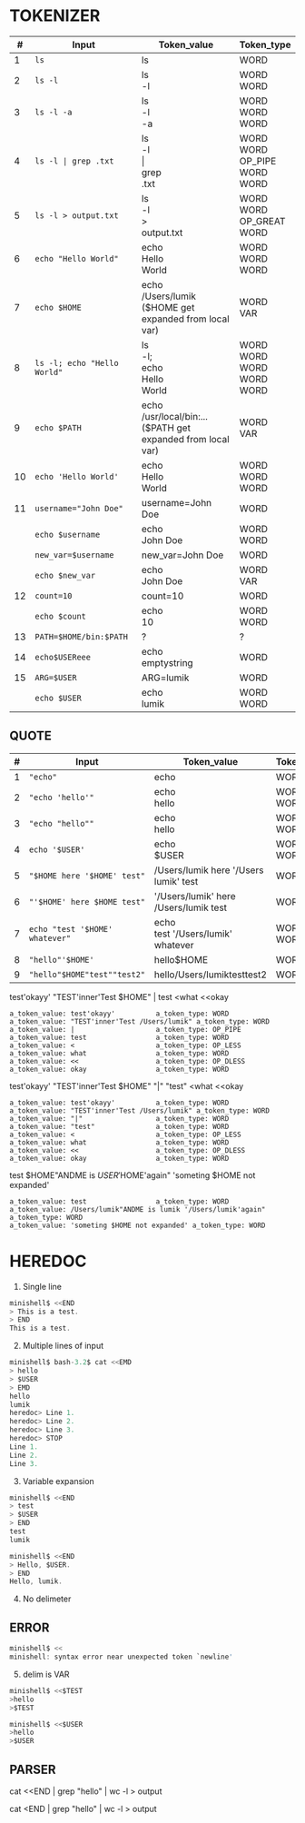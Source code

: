 # TOKENIZER

| # | Input | Token_value | Token_type |
| --- | --- | --- | --- |
| 1 | `ls` | ls | WORD |
| 2 | `ls -l` | ls<br>-l | WORD<br>WORD |
| 3 | `ls -l -a` | ls<br>-l<br>-a | WORD<br>WORD<br>WORD |
| 4 | `ls -l \| grep .txt` | ls<br>-l<br>\|<br>grep<br>.txt | WORD<br>WORD<br>OP_PIPE<br>WORD<br>WORD |
| 5 | `ls -l > output.txt` | ls<br>-l<br>\><br>output.txt | WORD<br>WORD<br>OP_GREAT<br>WORD |
| 6 | `echo "Hello World"` | echo<br>Hello<br>World | WORD<br>WORD<br>WORD |
| 7 | `echo $HOME` | echo<br>/Users/lumik<br>($HOME get expanded from local var) | WORD<br>VAR |
| 8 | `ls -l; echo "Hello World"` | ls<br>-l;<br>echo<br>Hello<br>World | WORD<br>WORD<br>WORD<br>WORD<br>WORD |
| 9 | `echo $PATH` | echo<br>/usr/local/bin:...<br>($PATH get expanded from local var) | WORD<br>VAR|
| 10 | `echo 'Hello World'`	| echo<br>Hello<br>World | WORD<br>WORD<br>WORD | 
| 11 | `username="John Doe"` | username=John Doe | WORD |
|    | `echo $username` | echo<br>John Doe | WORD<br>WORD |
|    | `new_var=$username` | new_var=John Doe | WORD |
|    | `echo $new_var` | echo<br>John Doe | WORD<br>VAR |
| 12 | `count=10` | count=10 | WORD |
|    | `echo $count` | echo<br>10 | WORD<br>WORD |
| 13 | `PATH=$HOME/bin:$PATH` | ? | ? |
| 14 | `echo$USEReee` | echo<br>emptystring | WORD |
| 15 | `ARG=$USER` | ARG=lumik | WORD |
|    | `echo $USER` | echo<br>lumik | WORD<br>WORD |

## QUOTE

| # | Input | Token_value | Token_type |
| --- | --- | --- | --- |
| 1 | `"echo"` | echo | WORD|
| 2 | `"echo 'hello'"` | echo<br>hello | WORD<br>WORD |
| 3 | `"echo "hello""` | echo<br>hello | WORD<br>WORD |
| 4 | `echo '$USER'` | echo<br>$USER | WORD<br>WORD |
| 5 | `"$HOME here '$HOME' test"` | /Users/lumik here '/Users lumik' test | WORD |
| 6 | `"'$HOME' here $HOME test"` | '/Users/lumik' here /Users/lumik test | WORD |
| 7 | `echo "test '$HOME' whatever"` | echo<br>test '/Users/lumik' whatever | WORD<br>WORD |
| 8 | `"hello"'$HOME'` | hello$HOME | WORD |
| 9 | `"hello"$HOME"test""test2"` | hello/Users/lumiktesttest2 | WORD |

test'okayy' "TEST'inner'Test $HOME" | test <what <<okay
```
a_token_value: test'okayy'          a_token_type: WORD
a_token_value: "TEST'inner'Test /Users/lumik" a_token_type: WORD
a_token_value: |                    a_token_type: OP_PIPE
a_token_value: test                 a_token_type: WORD
a_token_value: <                    a_token_type: OP_LESS
a_token_value: what                 a_token_type: WORD
a_token_value: <<                   a_token_type: OP_DLESS
a_token_value: okay                 a_token_type: WORD
```

test'okayy' "TEST'inner'Test $HOME" "|" "test" <what <<okay
```
a_token_value: test'okayy'          a_token_type: WORD
a_token_value: "TEST'inner'Test /Users/lumik" a_token_type: WORD
a_token_value: "|"                  a_token_type: WORD
a_token_value: "test"               a_token_type: WORD
a_token_value: <                    a_token_type: OP_LESS
a_token_value: what                 a_token_type: WORD
a_token_value: <<                   a_token_type: OP_DLESS
a_token_value: okay                 a_token_type: WORD
```

test $HOME"ANDME is $USER '$HOME'again" 'someting $HOME not expanded'
```
a_token_value: test                 a_token_type: WORD
a_token_value: /Users/lumik"ANDME is lumik '/Users/lumik'again" a_token_type: WORD
a_token_value: 'someting $HOME not expanded' a_token_type: WORD
```

# HEREDOC

1. Single line
```c
minishell$ <<END
> This is a test.
> END
This is a test.
```

2. Multiple lines of input

```c
minishell$ bash-3.2$ cat <<EMD
> hello
> $USER
> EMD
hello
lumik
heredoc> Line 1.
heredoc> Line 2.
heredoc> Line 3.
heredoc> STOP
Line 1.
Line 2.
Line 3.
```

3. Variable expansion

```c
minishell$ <<END
> test
> $USER
> END
test
lumik
```

```c
minishell$ <<END
> Hello, $USER.
> END
Hello, lumik.
```

4. No delimeter

## ERROR
```c
minishell$ <<
minishell: syntax error near unexpected token `newline'
```

5. delim is VAR

```c
minishell$ <<$TEST
>hello
>$TEST
```

```c
minishell$ <<$USER
>hello
>$USER
```

## PARSER

cat <<END | grep "hello" | wc -l > output

cat <END | grep "hello" | wc -l > output